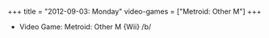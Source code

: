 +++
title = "2012-09-03: Monday"
video-games = ["Metroid: Other M"]
+++


* Video Game: Metroid: Other M {Wii} /b/